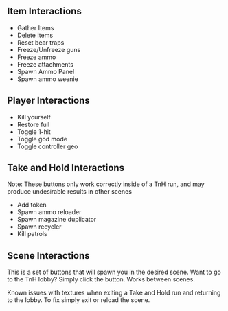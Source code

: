 ## Item Interactions

- Gather Items
- Delete Items
- Reset bear traps
- Freeze/Unfreeze guns
- Freeze ammo
- Freeze attachments
- Spawn Ammo Panel
- Spawn ammo weenie

## Player Interactions

- Kill yourself
- Restore full
- Toggle 1-hit
- Toggle god mode
- Toggle controller geo

## Take and Hold Interactions

Note: These buttons only work correctly inside of a TnH run, and may produce undesirable results in other scenes

- Add token
- Spawn ammo reloader
- Spawn magazine duplicator
- Spawn recycler
- Kill patrols

## Scene Interactions

This is a set of buttons that will spawn you in the desired scene. Want to go to the TnH lobby? Simply click the button. Works between scenes. 

Known issues with textures when exiting a Take and Hold run and returning to the lobby. To fix simply exit or reload the scene.
